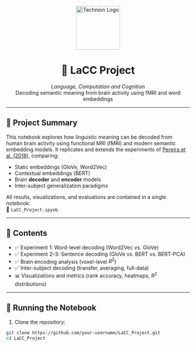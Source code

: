 <p align="center">
  <img src="https://upload.wikimedia.org/wikipedia/he/thumb/7/7e/Technion_logo.svg/512px-Technion_logo.svg.png" alt="Technion Logo" width="120"/>
</p>

<h1 align="center">🧠 LaCC Project</h1>
<p align="center">
  <em>Language, Computation and Cognition</em><br>
  Decoding semantic meaning from brain activity using fMRI and word embeddings
</p>

---

## 📘 Project Summary

This notebook explores how linguistic meaning can be decoded from human brain activity using functional MRI (fMRI) and modern semantic embedding models. It replicates and extends the experiments of [Pereira et al. (2018)](https://www.nature.com/articles/s41467-018-03068-4), comparing:

- Static embeddings (GloVe, Word2Vec)
- Contextual embeddings (BERT)
- Brain **decoder** and **encoder** models
- Inter-subject generalization paradigms

All results, visualizations, and evaluations are contained in a single notebook:  
📄 `LaCC_Project.ipynb`

---

## 📂 Contents

- ✅ Experiment 1: Word-level decoding (Word2Vec vs. GloVe)
- ✅ Experiment 2–3: Sentence decoding (GloVe vs. BERT vs. BERT-PCA)
- ✅ Brain encoding analysis (voxel-level $R^2$)
- ✅ Inter-subject decoding (transfer, averaging, full-data)
- 📊 Visualizations and metrics (rank accuracy, heatmaps, $R^2$ distributions)

---

## 🚀 Running the Notebook

1. Clone the repository:

```bash
git clone https://github.com/your-username/LaCC_Project.git
cd LaCC_Project
